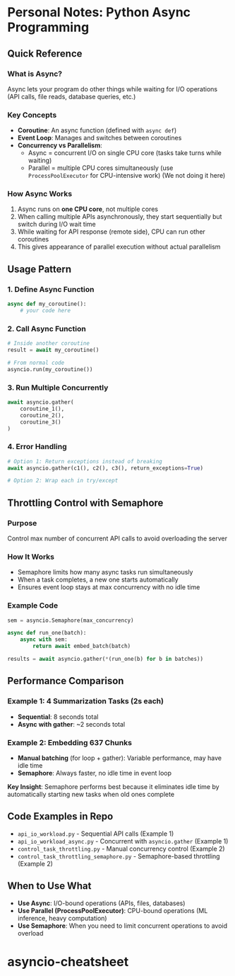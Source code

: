 # Personal Notes: Python Async Programming

## Quick Reference

### What is Async?
Async lets your program do other things while waiting for I/O operations (API calls, file reads, database queries, etc.)

### Key Concepts
- **Coroutine**: An async function (defined with `async def`)
- **Event Loop**: Manages and switches between coroutines
- **Concurrency vs Parallelism**:
  - Async = concurrent I/O on single CPU core (tasks take turns while waiting)
  - Parallel = multiple CPU cores simultaneously (use `ProcessPoolExecutor` for CPU-intensive work) (We not doing it here)

### How Async Works
1. Async runs on **one CPU core**, not multiple cores
2. When calling multiple APIs asynchronously, they start sequentially but switch during I/O wait time
3. While waiting for API response (remote side), CPU can run other coroutines
4. This gives appearance of parallel execution without actual parallelism

## Usage Pattern

### 1. Define Async Function
```python
async def my_coroutine():
    # your code here
```

### 2. Call Async Function
```python
# Inside another coroutine
result = await my_coroutine()

# From normal code
asyncio.run(my_coroutine())
```

### 3. Run Multiple Concurrently
```python
await asyncio.gather(
    coroutine_1(),
    coroutine_2(),
    coroutine_3()
)
```

### 4. Error Handling
```python
# Option 1: Return exceptions instead of breaking
await asyncio.gather(c1(), c2(), c3(), return_exceptions=True)

# Option 2: Wrap each in try/except
```

## Throttling Control with Semaphore

### Purpose
Control max number of concurrent API calls to avoid overloading the server

### How It Works
- Semaphore limits how many async tasks run simultaneously
- When a task completes, a new one starts automatically
- Ensures event loop stays at max concurrency with no idle time

### Example Code
```python
sem = asyncio.Semaphore(max_concurrency)

async def run_one(batch):
    async with sem:
        return await embed_batch(batch)

results = await asyncio.gather(*(run_one(b) for b in batches))
```

## Performance Comparison

### Example 1: 4 Summarization Tasks (2s each)
- **Sequential**: 8 seconds total
- **Async with gather**: ~2 seconds total

### Example 2: Embedding 637 Chunks
- **Manual batching** (for loop + gather): Variable performance, may have idle time
- **Semaphore**: Always faster, no idle time in event loop

**Key Insight**: Semaphore performs best because it eliminates idle time by automatically starting new tasks when old ones complete

## Code Examples in Repo
- `api_io_workload.py` - Sequential API calls (Example 1)
- `api_io_workload_async.py` - Concurrent with `asyncio.gather` (Example 1)
- `control_task_throttling.py` - Manual concurrency control (Example 2)
- `control_task_throttling_semaphore.py` - Semaphore-based throttling (Example 2)

## When to Use What
- **Use Async**: I/O-bound operations (APIs, files, databases)
- **Use Parallel (ProcessPoolExecutor)**: CPU-bound operations (ML inference, heavy computation)
- **Use Semaphore**: When you need to limit concurrent operations to avoid overload
# asyncio-cheatsheet
